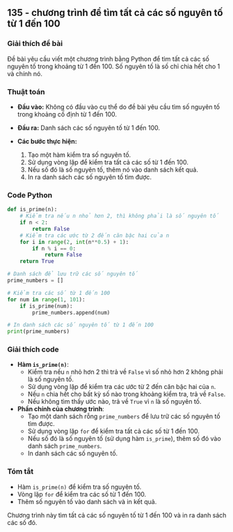 ## 135 - chương trình để tìm tất cả các số nguyên tố từ 1 đến 100

### Giải thích đề bài

Đề bài yêu cầu viết một chương trình bằng Python để tìm tất cả các số nguyên tố trong khoảng từ 1 đến 100. Số nguyên tố là số chỉ chia hết cho 1 và chính nó.

### Thuật toán

- **Đầu vào:** Không có đầu vào cụ thể do đề bài yêu cầu tìm số nguyên tố trong khoảng cố định từ 1 đến 100.
- **Đầu ra:** Danh sách các số nguyên tố từ 1 đến 100.

- **Các bước thực hiện:**
  1. Tạo một hàm kiểm tra số nguyên tố.
  2. Sử dụng vòng lặp để kiểm tra tất cả các số từ 1 đến 100.
  3. Nếu số đó là số nguyên tố, thêm nó vào danh sách kết quả.
  4. In ra danh sách các số nguyên tố tìm được.

### Code Python

```python
def is_prime(n):
    # Kiểm tra nếu n nhỏ hơn 2, thì không phải là số nguyên tố
    if n < 2:
        return False
    # Kiểm tra các ước từ 2 đến căn bậc hai của n
    for i in range(2, int(n**0.5) + 1):
        if n % i == 0:
            return False
    return True

# Danh sách để lưu trữ các số nguyên tố
prime_numbers = []

# Kiểm tra các số từ 1 đến 100
for num in range(1, 101):
    if is_prime(num):
        prime_numbers.append(num)

# In danh sách các số nguyên tố từ 1 đến 100
print(prime_numbers)
```

### Giải thích code

- **Hàm `is_prime(n)`**:
  - Kiểm tra nếu `n` nhỏ hơn 2 thì trả về `False` vì số nhỏ hơn 2 không phải là số nguyên tố.
  - Sử dụng vòng lặp để kiểm tra các ước từ 2 đến căn bậc hai của `n`.
  - Nếu `n` chia hết cho bất kỳ số nào trong khoảng kiểm tra, trả về `False`.
  - Nếu không tìm thấy ước nào, trả về `True` vì `n` là số nguyên tố.
- **Phần chính của chương trình**:
  - Tạo một danh sách rỗng `prime_numbers` để lưu trữ các số nguyên tố tìm được.
  - Sử dụng vòng lặp `for` để kiểm tra tất cả các số từ 1 đến 100.
  - Nếu số đó là số nguyên tố (sử dụng hàm `is_prime`), thêm số đó vào danh sách `prime_numbers`.
  - In danh sách các số nguyên tố.

### Tóm tắt

- Hàm `is_prime(n)` để kiểm tra số nguyên tố.
- Vòng lặp `for` để kiểm tra các số từ 1 đến 100.
- Thêm số nguyên tố vào danh sách và in kết quả.

Chương trình này tìm tất cả các số nguyên tố từ 1 đến 100 và in ra danh sách các số đó.
